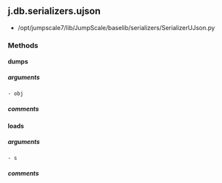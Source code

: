 ## j.db.serializers.ujson

- /opt/jumpscale7/lib/JumpScale/baselib/serializers/SerializerUJson.py

### Methods

#### dumps 
##### arguments

    - obj

##### comments

#### loads 
##### arguments

    - s

##### comments


